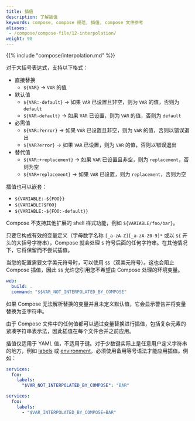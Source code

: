 ```yaml
---
title: 插值
description: 了解插值
keywords: compose, compose 规范, 插值, compose 文件参考
aliases: 
 - /compose/compose-file/12-interpolation/
weight: 90
---
```


{{% include "compose/interpolation.md" %}}

对于大括号表达式，支持以下格式：
- 直接替换
  - `${VAR}` -> `VAR` 的值
- 默认值
  - `${VAR:-default}` -> 如果 `VAR` 已设置且非空，则为 `VAR` 的值，否则为 `default`
  - `${VAR-default}` -> 如果 `VAR` 已设置，则为 `VAR` 的值，否则为 `default`
- 必需值
  - `${VAR:?error}` -> 如果 `VAR` 已设置且非空，则为 `VAR` 的值，否则以错误退出
  - `${VAR?error}` -> 如果 `VAR` 已设置，则为 `VAR` 的值，否则以错误退出
- 替代值
  - `${VAR:+replacement}` -> 如果 `VAR` 已设置且非空，则为 `replacement`，否则为空
  - `${VAR+replacement}` -> 如果 `VAR` 已设置，则为 `replacement`，否则为空

插值也可以嵌套：

- `${VARIABLE:-${FOO}}`
- `${VARIABLE?$FOO}`
- `${VARIABLE:-${FOO:-default}}`

Compose 不支持其他扩展的 shell 样式功能，例如 `${VARIABLE/foo/bar}`。

只要它构成有效的变量定义（字母数字名称 `[_a-zA-Z][_a-zA-Z0-9]*` 或以 `${` 开头的大括号字符串），Compose 就会处理 `$` 符号后面的任何字符串。在其他情况下，它将保留而不尝试插值。

当您的配置需要文字美元符号时，可以使用 `$$`（双美元符号）。这也会阻止 Compose 插值，因此 `$$` 允许您引用您不希望由 Compose 处理的环境变量。

```yml
web:
  build: .
  command: "$$VAR_NOT_INTERPOLATED_BY_COMPOSE"
```

如果 Compose 无法解析替换的变量并且未定义默认值，它会显示警告并将变量替换为空字符串。

由于 Compose 文件中的任何值都可以通过变量替换进行插值，包括复杂元素的紧凑字符串表示法，因此插值在每个文件合并之前应用。

插值仅适用于 YAML 值，不适用于键。对于少数键实际上是任意用户定义字符串的地方，例如 [labels](services.md#labels) 或 [environment](services.md#environment)，必须使用备用等号语法才能应用插值。例如：

```yml
services:
  foo:
    labels:
      "$VAR_NOT_INTERPOLATED_BY_COMPOSE": "BAR"
```

```yml
services:
  foo:
    labels:
      - "$VAR_INTERPOLATED_BY_COMPOSE=BAR"
```
